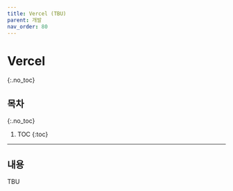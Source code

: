 ```yaml
---
title: Vercel (TBU)
parent: 개발
nav_order: 80
---
```


# Vercel
{:.no_toc}

## 목차
{:.no_toc}

1. TOC
{:toc}

--- 

## 내용

TBU
